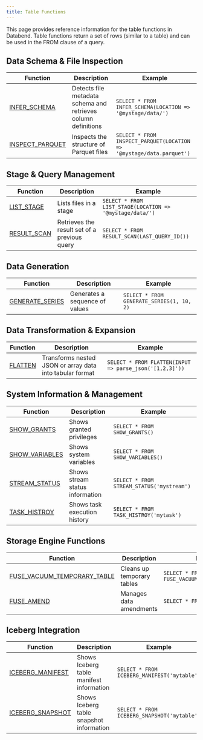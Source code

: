 ```yaml
---
title: Table Functions
---
```


This page provides reference information for the table functions in Databend. Table functions return a set of rows (similar to a table) and can be used in the FROM clause of a query.

## Data Schema & File Inspection

| Function | Description | Example |
|----------|-------------|--------|
| [INFER_SCHEMA](./01-infer-schema.md) | Detects file metadata schema and retrieves column definitions | `SELECT * FROM INFER_SCHEMA(LOCATION => '@mystage/data/')` |
| [INSPECT_PARQUET](./02-inspect-parquet.md) | Inspects the structure of Parquet files | `SELECT * FROM INSPECT_PARQUET(LOCATION => '@mystage/data.parquet')` |

## Stage & Query Management

| Function | Description | Example |
|----------|-------------|--------|
| [LIST_STAGE](./03-list-stage.md) | Lists files in a stage | `SELECT * FROM LIST_STAGE(LOCATION => '@mystage/data/')` |
| [RESULT_SCAN](./result-scan.md) | Retrieves the result set of a previous query | `SELECT * FROM RESULT_SCAN(LAST_QUERY_ID())` |

## Data Generation

| Function | Description | Example |
|----------|-------------|--------|
| [GENERATE_SERIES](./05-generate-series.md) | Generates a sequence of values | `SELECT * FROM GENERATE_SERIES(1, 10, 2)` |

## Data Transformation & Expansion

| Function | Description | Example |
|----------|-------------|--------|
| [FLATTEN](./flatten.md) | Transforms nested JSON or array data into tabular format | `SELECT * FROM FLATTEN(INPUT => parse_json('[1,2,3]'))` |

## System Information & Management

| Function | Description | Example |
|----------|-------------|--------|
| [SHOW_GRANTS](./show-grants.md) | Shows granted privileges | `SELECT * FROM SHOW_GRANTS()` |
| [SHOW_VARIABLES](./show-variables.md) | Shows system variables | `SELECT * FROM SHOW_VARIABLES()` |
| [STREAM_STATUS](./stream-status.md) | Shows stream status information | `SELECT * FROM STREAM_STATUS('mystream')` |
| [TASK_HISTROY](./task_histroy.md) | Shows task execution history | `SELECT * FROM TASK_HISTROY('mytask')` |

## Storage Engine Functions

| Function | Description | Example |
|----------|-------------|--------|
| [FUSE_VACUUM_TEMPORARY_TABLE](./fuse-vacuum-temporary-table.md) | Cleans up temporary tables | `SELECT * FROM FUSE_VACUUM_TEMPORARY_TABLE()` |
| [FUSE_AMEND](./fuse-amend.md) | Manages data amendments | `SELECT * FROM FUSE_AMEND()` |

## Iceberg Integration

| Function | Description | Example |
|----------|-------------|--------|
| [ICEBERG_MANIFEST](./iceberg-manifest.md) | Shows Iceberg table manifest information | `SELECT * FROM ICEBERG_MANIFEST('mytable')` |
| [ICEBERG_SNAPSHOT](./iceberg-snapshot.md) | Shows Iceberg table snapshot information | `SELECT * FROM ICEBERG_SNAPSHOT('mytable')` |
